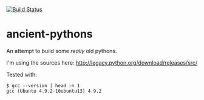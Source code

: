 [![Build Status](https://github.com/asottile/ancient-pythons/workflows/pre-commit/badge.svg)](https://github.com/asottile/ancient-pythons/actions)

ancient-pythons
===============

An attempt to build some *really* old pythons.

I'm using the sources here: http://legacy.python.org/download/releases/src/

Tested with:

```
$ gcc --version | head -n 1
gcc (Ubuntu 4.9.2-10ubuntu13) 4.9.2
```

